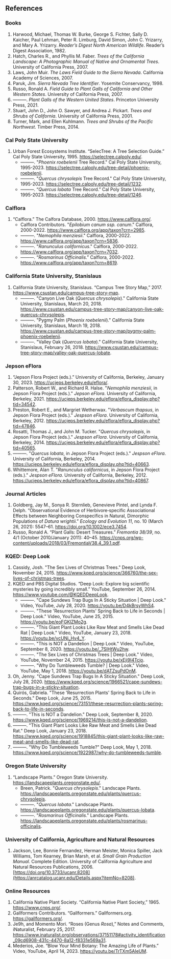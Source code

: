 <!--
title: Plants
icon: tree
-->
## References

### Books
1. Harwood, Michael, Thomas W. Burke, George S. Fichter, Sally D. Kaicher, Paul Lehman, Peter R. Limburg, David Simon, John C. Yrizarry, and Mary A. Yrizarry. *Reader’s Digest North American Wildlife*. Reader’s Digest Association, 1982.
1. Hatch, Charles R., and Phyllis M. Faber. *Trees of the California Landscape: A Photographic Manual of Native and Ornamental Trees*. University of California Press, 2007.
1. Laws, John Muir. *The Laws Field Guide to the Sierra Nevada*. California Academy of Sciences, 2007.
1. Paruk, Jim. *Sierra Nevada Tree Identifier*. Yosemite Conservancy, 1998.
1. Russo, Ronald A. *Field Guide to Plant Galls of California and Other Western States*. University of California Press, 2007.
1. ———. *Plant Galls of the Western United States*. Princeton University Press, 2021.
1. Stuart, John D., John O. Sawyer, and Andrea J. Pickart. *Trees and Shrubs of California*. University of California Press, 2001.
1. Turner, Mark, and Ellen Kuhlmann. *Trees and Shrubs of the Pacific Northwest*. Timber Press, 2014.


### Cal Poly State University
1. Urban Forest Ecosystems Institute. “SelecTree: A Tree Selection Guide.” Cal Poly State University, 1995. https://selectree.calpoly.edu/.
   * ———. "*Phoenix roebelenii* Tree Record." Cal Poly State University, 1995-2023. https://selectree.calpoly.edu/tree-detail/phoenix-roebelenii.
   * ———. "*Quercus chrysolepis* Tree Record." Cal Poly State University, 1995-2023. https://selectree.calpoly.edu/tree-detail/1232.
   * ———. “*Quercus lobata* Tree Record.” Cal Poly State University, 1995-2023. https://selectree.calpoly.edu/tree-detail/1246.


### Calflora
1. “Calflora.” The Calfora Database, 2000. https://www.calflora.org/.
   * Calflora Contributors. "*Epilobium canum ssp. canum*." Calflora, 2000-2022. https://www.calflora.org/app/taxon?crn=2985.
   * ———. "*Nemophila menziesii*." Calflora, 2000-2022. https://www.calflora.org/app/taxon?crn=5836.
   * ———. "*Ranunculus californicus*." Calflora, 2000-2022. https://www.calflora.org/app/taxon?crn=7032.
   * ———. “*Rosmarinus Officinalis*.” Calflora, 2000-2022. https://www.calflora.org/app/taxon?crn=8619.


### California State University, Stanislaus
1. California State University, Stanislaus. “Campus Tree Story Map,” 2017. https://www.csustan.edu/campus-tree-story-map.
   * ———. "Canyon Live Oak (*Quercus chrysolepis*)." California State University, Stanislaus, March 20, 2018. https://www.csustan.edu/campus-tree-story-map/canyon-live-oak-quercus-chrysolepis.
   * ———. "Pygmy Palm (*Phoenix roebelenii*)." California State University, Stanislaus, March 19, 2018. https://www.csustan.edu/campus-tree-story-map/pygmy-palm-phoenix-roebelenii.
   * ———. "Valley Oak (*Quercus lobata*)." California State University, Stanislaus, February 26, 2018. https://www.csustan.edu/campus-tree-story-map/valley-oak-quercus-lobate.


### Jepson eFlora
1. “Jepson Flora Project (eds.).” University of California, Berkeley, January 30, 2023. https://ucjeps.berkeley.edu/eflora/.
1. Patterson, Robert W., and Richard R. Halse. "*Nemophila menziesii*, in Jepson Flora Project (eds.)." *Jepson eFlora*. University of California, Berkeley, 2021. https://ucjeps.berkeley.edu/eflora/eflora_display.php?tid=34542.
1. Preston, Robert E., and Margriet Wetherwax. "*Verbascum thapsus*, in Jepson Flora Project (eds.)." *Jespson eFlora*. University of California, Berkeley, 2012. https://ucjeps.berkeley.edu/eflora/eflora_display.php?tid=47846.
1. Rosatti, Thomas J., and John M. Tucker. "*Quercus chrysolepis*, in Jepson Flora Project (eds.)." *Jespson eFlora*. University of California, Berkeley, 2014. https://ucjeps.berkeley.edu/eflora/eflora_display.php?tid=40565.
1. ———. "*Quercus lobata*, in Jepson Flora Project (eds.)." *Jespson eFlora*. University of California, Berkeley, 2014. https://ucjeps.berkeley.edu/eflora/eflora_display.php?tid=40663.
1. Whittemore, Alan T. "*Ranunculus californicus*, in Jepson Flora Project (eds.)." *Jespson eFlora*. University of California, Berkeley, 2012. https://ucjeps.berkeley.edu/eflora/eflora_display.php?tid=40867.


### Journal Articles
1. Goldberg, Jay M., Sonya R. Sternlieb, Genevieve Pintel, and Lynda F. Delph. “Observational Evidence of Herbivore‐specific Associational Effects between Neighboring Conspecifics in Natural, Dimorphic Populations of *Datura wrightii*.” *Ecology and Evolution 11*, no. 10 (March 26, 2021): 5547–61. https://doi.org/10.1002/ece3.7454.
1. Russo, Ronald A. “Plant Galls: Desert Treasures.” *Fremontia 38/39*, no. 4/1 (October 2010/January 2011): 40–45. https://cnps.org/wp-content/uploads/2018/03/FremontiaV38.4_39.1.pdf.


### KQED: Deep Look
1. Cassidy, Josh. "The Sex Lives of Christmas Trees." Deep Look, November 24, 2015. https://www.kqed.org/science/366760/the-sex-lives-of-christmas-trees.
1. KQED and PBS Digital Studios. “Deep Look: Explore big scientific mysteries by going incredibly small.” YouTube, September 26, 2014. https://www.youtube.com/@KQEDDeepLook.
   * ———. "Cape Sundews Trap Bugs In A Sticky Situation | Deep Look." Video, YouTube, July 28, 2020. https://youtu.be/D4kBrsyWhS4.
   * ———. "These 'Resurrection Plants' Spring Back to Life in Seconds | Deep Look." Video, YouTube, June 25, 2015. https://youtu.be/eoFGKlZMo2g.
   * ———. "This Giant Plant Looks Like Raw Meat and Smells Like Dead Rat | Deep Look." Video, YouTube, January 23, 2018. https://youtu.be/ycUNj_Hv4_Y.
   * ———. "This is NOT a Dandelion | Deep Look." Video, YouTube, September 8, 2020. https://youtu.be/_7SIHtWu2hw.
   * ———. "The Sex Lives of Christmas Trees | Deep Look." Video, YouTube, November 24, 2015. https://youtu.be/xEji9I4Tcjo.
   * ———. "Why Do Tumbleweeds Tumble? | Deep Look." Video, YouTube, May 1, 2018. https://youtu.be/dATZsuPdOnM.
1. Oh, Jenny. "Cape Sundews Trap Bugs In A Sticky Situation." Deep Look, July 28, 2020. https://www.kqed.org/science/1966521/cape-sundews-trap-bugs-in-a-sticky-situation.
1. Quirós, Gabriela. "These 'Resurrection Plants' Spring Back to Life in Seconds." Deep Look, June 25, 2015. https://www.kqed.org/science/73151/these-resurrection-plants-spring-back-to-life-in-seconds.
1. ———. "This is NOT a Dandelion." Deep Look, September 8, 2020. https://www.kqed.org/science/1969214/this-is-not-a-dandelion.
1. ———. "This Giant Plant Looks Like Raw Meat and Smells Like Dead Rat." Deep Look, January 23, 2018. https://www.kqed.org/science/1918845/this-giant-plant-looks-like-raw-meat-and-smells-like-dead-rat.
1. ———. "Why Do Tumbleweeds Tumble?" Deep Look, May 1, 2018. https://www.kqed.org/science/1922987/why-do-tumbleweeds-tumble.


### Oregon State University
1. “Landscape Plants.” Oregon State University. https://landscapeplants.oregonstate.edu/.
   * Breen, Patrick. "*Quercus chrysolepis*." Landscape Plants. https://landscapeplants.oregonstate.edu/plants/quercus-chrysolepis.
   * ———. "*Quercus lobata*." Landscape Plants. https://landscapeplants.oregonstate.edu/plants/quercus-lobata.
   * ———. "*Rosmarinus Officinalis*." Landscape Plants. https://landscapeplants.oregonstate.edu/plants/rosmarinus-officinalis.


### University of California, Agriculture and Natural Resources
1. Jackson, Lee, Bonnie Fernandez, Herman Meister, Monica Spiller, Jack Williams, Tom Kearney, Brian Marsh, et al. *Small Grain Production Manual*. Complete Edition. University of California Agriculture and Natural Resources Publications, 2006. [https://doi.org/10.3733/ucanr.8208](https://anrcatalog.ucanr.edu/Details.aspx?itemNo=8208).


### Online Resources
1. California Native Plant Society. “California Native Plant Society,” 1965. https://www.cnps.org/.
1. Gallformers Contributors. “Gallformers.” Gallformers.org. https://gallformers.org/.
1. Je9h, and Momento Mori. “Roses (Genus *Rosa*),” Notes and Comments, iNaturalist, February 25, 2017. https://www.inaturalist.org/observations/37151178#activity_identification_09cd6908-431c-4470-8a12-f8331e569a31.
1. Mederios, Joe. “Blow Your Mind Botany: The Amazing Life of Plants.” Video, YouTube, April 14, 2023. https://youtu.be/TrTXm5AIeUM.